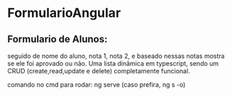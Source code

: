 # FormularioAngular

## Formulario de Alunos:
seguido de nome do aluno, nota 1, nota 2, e baseado nessas notas mostra se ele foi aprovado ou não.
Uma lista dinâmica em typescript, sendo um CRUD (create,read,update e delete) completamente funcional.

comando no cmd para rodar: ng serve (caso prefira, ng s -o)

